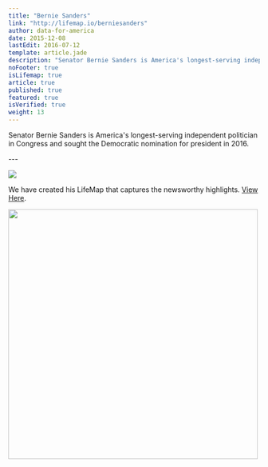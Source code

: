 ```yaml
---
title: "Bernie Sanders"
link: "http://lifemap.io/berniesanders"
author: data-for-america
date: 2015-12-08
lastEdit: 2016-07-12
template: article.jade
description: "Senator Bernie Sanders is America's longest-serving independent politician in Congress and sought the Democratic nomination for president in 2016."
noFooter: true
isLifemap: true
article: true
published: true
featured: true
isVerified: true
weight: 13
---
```


<p>
   Senator Bernie Sanders is America's longest-serving independent politician in Congress and sought the Democratic nomination for president in 2016.
</p>
---
<p>
<img class="ui medium image" style="margin: 0 auto;" src="http://lifemap.io/img/berniesanders.gif" />
</p>
<p>
   We have created his LifeMap that captures the newsworthy highlights. <a href="http://lifemap.io/berniesanders/" target="_blank">View Here</a>.
</p>
<a href="http://lifemap.io/berniesanders/" target="_blank">
<img class="ui medium image" style="width:500px; margin: 0 auto;" src="/img/lifemap/berniesanders.jpg" />
</a>
